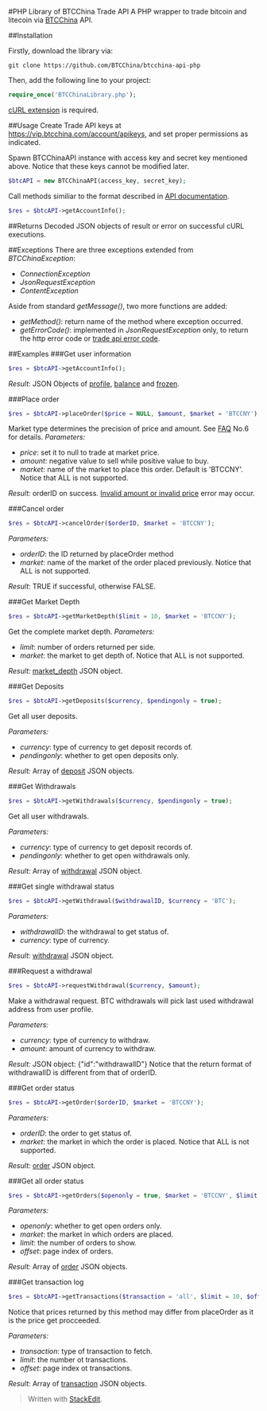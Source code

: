 #PHP Library of BTCChina Trade API
A PHP wrapper to trade bitcoin and litecoin via [BTCChina](https://www.btcchina.com) API.

##Installation

Firstly, download the library via:
```
git clone https://github.com/BTCChina/btcchina-api-php
```

Then, add the following line to your project:
```php
require_once('BTCChinaLibrary.php');
```

[cURL extension](http://php.net/manual/en/book.curl.php) is required.

##Usage
Create Trade API keys at https://vip.btcchina.com/account/apikeys, and set proper permissions as indicated.

Spawn BTCChinaAPI instance with access key and secret key mentioned above. Notice that these keys cannot be modified later.

```php
$btcAPI = new BTCChinaAPI(access_key, secret_key);
```

Call methods similiar to the format described in [API documentation](http://btcchina.org/api-trade-documentation-en).

```php
$res = $btcAPI->getAccountInfo();
```

##Returns
Decoded JSON objects of result or error on successful cURL executions.

##Exceptions
There are three exceptions extended from _BTCChinaException_:

- _ConnectionException_
- _JsonRequestException_
- _ContentException_

Aside from standard _getMessage()_, two more functions are added:

- _getMethod()_: return name of the method where exception occurred.
- _getErrorCode()_: implemented in _JsonRequestException_ only, to return the http error code or [trade api error code](http://btcchina.org/api-trade-documentation-en#error_codes).

##Examples
###Get user information
```php
$res = $btcAPI->getAccountInfo();
```

_Result_:
JSON Objects of [profile](http://btcchina.org/api-trade-documentation-en#profile), [balance](http://btcchina.org/api-trade-documentation-en#balance) and [frozen](http://btcchina.org/api-trade-documentation-en#frozen).

###Place order
```php
$res = $btcAPI->placeOrder($price = NULL, $amount, $market = 'BTCCNY');
```

Market type determines the precision of price and amount. See [FAQ](http://btcchina.org/api-trade-documentation-en#faq) No.6 for details.
_Parameters:_

- _price_: set it to null to trade at market price.
- _amount_: negative value to sell while positive value to buy.
- _market_: name of the market to place this order. Default is 'BTCCNY'. Notice that ALL is not supported.

_Result:_
orderID on success. [Invalid amount or invalid price](http://btcchina.org/api-trade-documentation-en#error_codes) error may occur.

###Cancel order
```php
$res = $btcAPI->cancelOrder($orderID, $market = 'BTCCNY');
```

_Parameters:_

- _orderID_: the ID returned by placeOrder method
- _market_: name of the market of the order placed previously. Notice that ALL is not supported.

_Result_:
TRUE if successful, otherwise FALSE.

###Get Market Depth
```php
$res = $btcAPI->getMarketDepth($limit = 10, $market = 'BTCCNY');
```

Get the complete market depth.
_Parameters:_

- _limit_: number of orders returned per side.
- _market_: the market to get depth of. Notice that ALL is not supported.

_Result:_
[market_depth](http://btcchina.org/api-trade-documentation-en#market_depth) JSON object.

###Get Deposits
```php
$res = $btcAPI->getDeposits($currency, $pendingonly = true);
```

Get all user deposits.

_Parameters:_

- _currency_: type of currency to get deposit records of.
- _pendingonly_: whether to get open deposits only.

_Result:_
Array of [deposit](http://btcchina.org/api-trade-documentation-en#deposit) JSON objects.

###Get Withdrawals
```php
$res = $btcAPI->getWithdrawals($currency, $pendingonly = true);
```

Get all user withdrawals.

_Parameters:_

- _currency_: type of currency to get deposit records of.
- _pendingonly_: whether to get open withdrawals only.

_Result:_
Array of [withdrawal](http://btcchina.org/api-trade-documentation-en#withdrawal) JSON object.

###Get single withdrawal status
```php
$res = $btcAPI->getWithdrawal($withdrawalID, $currency = 'BTC');
```

_Parameters:_

- _withdrawalID_: the withdrawal to get status of.
- _currency_: type of currency.

_Result:_
[withdrawal](http://btcchina.org/api-trade-documentation-en#withdrawal) JSON object.

###Request a withdrawal
```php
$res = $btcAPI->requestWithdrawal($currency, $amount);
```

Make a withdrawal request. BTC withdrawals will pick last used withdrawal address from user profile.

_Parameters:_

- _currency_: type of currency to withdraw.
- _amount_: amount of currency to withdraw.

_Result:_
JSON object: {"id":"withdrawalID"}
Notice that the return format of withdrawalID is different from that of orderID.

###Get order status
```php
$res = $btcAPI->getOrder($orderID, $market = 'BTCCNY');
```

_Parameters:_

- _orderID_: the order to get status of.
- _market_: the market in which the order is placed. Notice that ALL is not supported.

_Result:_
[order](http://btcchina.org/api-trade-documentation-en#order) JSON object.

###Get all order status
```php
$res = $btcAPI->getOrders($openonly = true, $market = 'BTCCNY', $limit = 1000, $offset = 0);
```

_Parameters:_

- _openonly_: whether to get open orders only.
- _market_: the market in which orders are placed.
- _limit_: the number of orders to show.
- _offset_: page index of orders.

_Result:_
Array of [order](http://btcchina.org/api-trade-documentation-en#order) JSON objects.

###Get transaction log
```php
$res = $btcAPI->getTransactions($transaction = 'all', $limit = 10, $offset = 0);
```

Notice that prices returned by this method may differ from placeOrder as it is the price get procceeded.

_Parameters:_

- _transaction_: type of transaction to fetch.
- _limit_: the number ot transactions.
- _offset_: page index ot transactions.

_Result:_
Array of [transaction](http://btcchina.org/api-trade-documentation-en#transaction) JSON objects.




> Written with [StackEdit](https://stackedit.io/).
